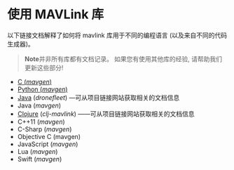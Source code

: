 # 使用 MAVLink 库

以下链接文档解释了如何将 mavlink 库用于不同的编程语言 (以及来自不同的代码生成器)。

> **Note**并非所有库都有文档记录。 如果您有使用其他库的经验, 请帮助我们更新这些部分!

* [C (*mavgen*)](../mavgen_c/README.md)
* [Python (*mavgen*)](../mavgen_python/README.md)
* [Java](https://github.com/dronefleet/mavlink) (*dronefleet*) —可从项目链接网站获取相关的文档信息
* Java (*mavgen*)
* [Clojure](https://github.com/WickedShell/clj-mavlink) (*clj-mavlink*) ——可从项目链接网站获取相关的文档信息
* C++11 (*mavgen*)
* C-Sharp (*mavgen*)
* Objective C (mavgen)
* JavaScript (*mavgen*)
* Lua (*mavgen*)
* Swift (*mavgen*)